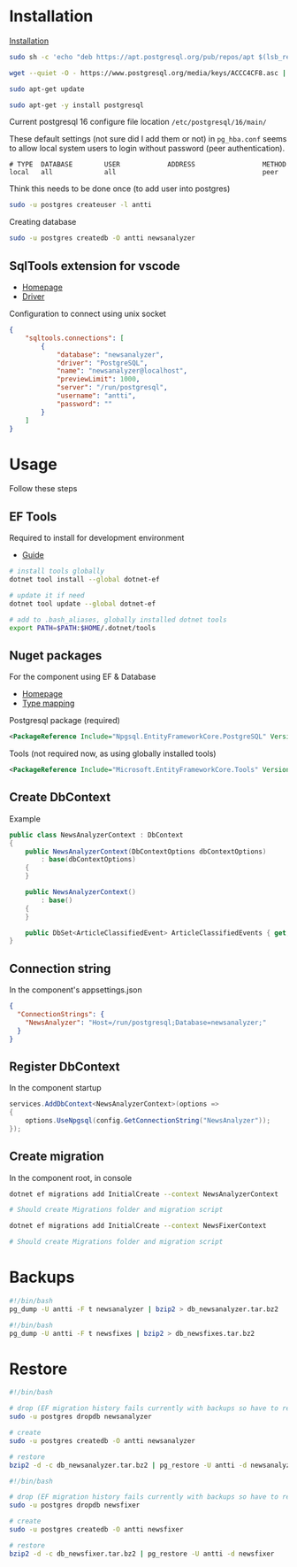 # Installation
[Installation](https://www.postgresql.org/download/linux/debian/)

```bash
sudo sh -c 'echo "deb https://apt.postgresql.org/pub/repos/apt $(lsb_release -cs)-pgdg main" > /etc/apt/sources.list.d/pgdg.list'

wget --quiet -O - https://www.postgresql.org/media/keys/ACCC4CF8.asc | sudo apt-key add -

sudo apt-get update

sudo apt-get -y install postgresql
```

Current postgresql 16 configure file location `/etc/postgresql/16/main/`

These default settings (not sure did I add them or not) in `pg_hba.conf` seems to allow local system users to login without password (peer authentication).
```
# TYPE  DATABASE        USER            ADDRESS                 METHOD
local   all             all                                     peer
```

Think this needs to be done once (to add user into postgres)
```bash
sudo -u postgres createuser -l antti
```

Creating database
```bash
sudo -u postgres createdb -O antti newsanalyzer
```


## SqlTools extension for vscode
- [Homepage](https://github.com/mtxr/vscode-sqltools/)
- [Driver](https://github.com/mtxr/vscode-sqltools/tree/dev/packages/driver.pg)

Configuration to connect using unix socket
```json
{
    "sqltools.connections": [
        {
            "database": "newsanalyzer",
            "driver": "PostgreSQL",
            "name": "newsanalyzer@localhost",
            "previewLimit": 1000,
            "server": "/run/postgresql",
            "username": "antti",
            "password": ""
        }
    ]
}
```

# Usage
Follow these steps

## EF Tools
Required to install for development environment

- [Guide](https://learn.microsoft.com/en-us/ef/core/cli/dotnet)

```bash
# install tools globally
dotnet tool install --global dotnet-ef

# update it if need
dotnet tool update --global dotnet-ef

# add to .bash_aliases, globally installed dotnet tools
export PATH=$PATH:$HOME/.dotnet/tools
```

## Nuget packages
For the component using EF & Database
- [Homepage](https://www.npgsql.org/)
- [Type mapping](https://www.npgsql.org/doc/types/basic.html)

Postgresql package (required)
```xml
<PackageReference Include="Npgsql.EntityFrameworkCore.PostgreSQL" Version="8.0.0" />
```

Tools (not required now, as using globally installed tools)
```xml
<PackageReference Include="Microsoft.EntityFrameworkCore.Tools" Version="8.0.0" />
```

## Create DbContext
Example

```csharp
public class NewsAnalyzerContext : DbContext
{
    public NewsAnalyzerContext(DbContextOptions dbContextOptions)
        : base(dbContextOptions)
    {
    }

    public NewsAnalyzerContext()
        : base()
    {
    }

    public DbSet<ArticleClassifiedEvent> ArticleClassifiedEvents { get; set; } = null!;
}
```
## Connection string
In the component's appsettings.json
```json
{
  "ConnectionStrings": {
    "NewsAnalyzer": "Host=/run/postgresql;Database=newsanalyzer;"
  }
}
```

## Register DbContext
In the component startup
```csharp
services.AddDbContext<NewsAnalyzerContext>(options =>
{
    options.UseNpgsql(config.GetConnectionString("NewsAnalyzer"));
});
```

## Create migration
In the component root, in console
```bash
dotnet ef migrations add InitialCreate --context NewsAnalyzerContext

# Should create Migrations folder and migration script
```

```bash
dotnet ef migrations add InitialCreate --context NewsFixerContext

# Should create Migrations folder and migration script
```

# Backups
```bash
#!/bin/bash
pg_dump -U antti -F t newsanalyzer | bzip2 > db_newsanalyzer.tar.bz2
```

```bash
#!/bin/bash
pg_dump -U antti -F t newsfixes | bzip2 > db_newsfixes.tar.bz2
```

# Restore
```bash
#!/bin/bash

# drop (EF migration history fails currently with backups so have to remake it)
sudo -u postgres dropdb newsanalyzer

# create
sudo -u postgres createdb -O antti newsanalyzer

# restore
bzip2 -d -c db_newsanalyzer.tar.bz2 | pg_restore -U antti -d newsanalyzer
```

```bash
#!/bin/bash

# drop (EF migration history fails currently with backups so have to remake it)
sudo -u postgres dropdb newsfixer

# create
sudo -u postgres createdb -O antti newsfixer

# restore
bzip2 -d -c db_newsfixer.tar.bz2 | pg_restore -U antti -d newsfixer
```